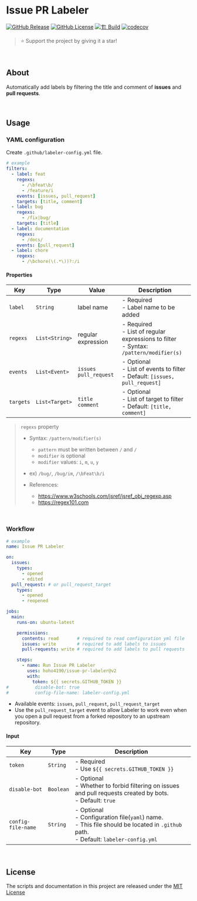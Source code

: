 # Issue PR Labeler

[![GitHub Release](https://img.shields.io/github/v/release/hoho4190/issue-pr-labeler)](https://github.com/hoho4190/issue-pr-labeler/releases/latest)
[![GitHub License](https://img.shields.io/github/license/hoho4190/issue-pr-labeler?color=informational)](https://github.com/hoho4190/issue-pr-labeler?tab=MIT-1-ov-file)
[![🏗️ Build](https://github.com/hoho4190/issue-pr-labeler/actions/workflows/build.yml/badge.svg)](https://github.com/hoho4190/issue-pr-labeler/actions/workflows/build.yml)
[![codecov](https://codecov.io/gh/hoho4190/issue-pr-labeler/branch/main/graph/badge.svg?token=CWCCAKBJQY)](https://codecov.io/gh/hoho4190/issue-pr-labeler)

> ⭐️ Support the project by giving it a star!

<br>

## About

Automatically add labels by filtering the title and comment of **issues** and **pull requests**.

<br>

## Usage

### YAML configuration

Create `.github/labeler-config.yml` file.

```yaml
# example
filters:
  - label: feat
    regexs:
      - /\bfeat\b/
      - /feature/i
    events: [issues, pull_request]
    targets: [title, comment]
  - label: bug
    regexs:
      - /fix|bug/
    targets: [title]
  - label: documentation
    regexs:
      - /docs/
    events: [pull_request]
  - label: chore
    regexs:
      - /\bchore(\(.*\))?:/i
```

#### Properties

| Key       | Type           | Value                       | Description                                                                               |
| --------- | -------------- | --------------------------- | ----------------------------------------------------------------------------------------- |
| `label`   | `String`       | label name                  | - Required<br>- Label name to be added                                                    |
| `regexs`  | `List<String>` | regular expression          | - Required<br>- List of regular expressions to filter<br>- Syntax: `/pattern/modifier(s)` |
| `events`  | `List<Event>`  | `issues`<br> `pull_request` | - Optional<br>- List of events to filter<br>- Default: `[issues, pull_request]`           |
| `targets` | `List<Target>` | `title`<br> `comment`       | - Optional<br>- List of target to filter<br>- Default: `[title, comment]`                 |

> `regexs` property
>
> - Syntax: `/pattern/modifier(s)`
>   - `pattern` must be written between `/` and `/`
>   - `modifier` is optional
>   - `modifier` values: `i`, `m`, `u`, `y`
>
> - ex) `/bug/`, `/bug/im`, `/\bFeat\b/i`
>
> - References:
>   - https://www.w3schools.com/jsref/jsref_obj_regexp.asp
>   - https://regex101.com

<br>

### Workflow

```yaml
# example
name: Issue PR Labeler

on:
  issues:
    types:
      - opened
      - edited
  pull_request: # or pull_request_target
    types:
      - opened
      - reopened

jobs:
  main:
    runs-on: ubuntu-latest

    permissions:
      contents: read       # required to read configuration yml file
      issues: write        # required to add labels to issues
      pull-requests: write # required to add labels to pull requests

    steps:
      - name: Run Issue PR Labeler
        uses: hoho4190/issue-pr-labeler@v2
        with:
          token: ${{ secrets.GITHUB_TOKEN }}
#          disable-bot: true
#          config-file-name: labeler-config.yml
```

- Available events: `issues`, `pull_request`, `pull_request_target`
- Use the `pull_request_target` event to allow Labeler to work even when you open a pull request from a forked repository to an upstream repository.


#### Input

| Key                | Type      | Description                                                                                                                                |
| ------------------ | --------- | ------------------------------------------------------------------------------------------------------------------------------------------ |
| `token`            | `String`  | - Required<br>- Use `${{ secrets.GITHUB_TOKEN }}`                                                                                          |
| `disable-bot`      | `Boolean` | - Optional<br> - Whether to forbid filtering on issues and pull requests created by bots.<br>- Default: `true`                             |
| `config-file-name` | `String`  | - Optional<br> - Configuration file(`yaml`) name.<br>- This file should be located in `.github` path. <br> - Default: `labeler-config.yml` |

<br>

## License

The scripts and documentation in this project are released under the [MIT License](LICENSE)
